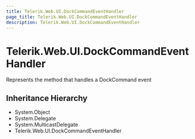 ```yaml
---
title: Telerik.Web.UI.DockCommandEventHandler
page_title: Telerik.Web.UI.DockCommandEventHandler
description: Telerik.Web.UI.DockCommandEventHandler
---
```


# Telerik.Web.UI.DockCommandEventHandler

Represents the method that handles a DockCommand event

## Inheritance Hierarchy

* System.Object
* System.Delegate
* System.MulticastDelegate
* Telerik.Web.UI.DockCommandEventHandler

